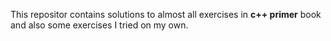 This repositor contains solutions to almost all exercises in **c++ primer** book and also some exercises I tried on my own.